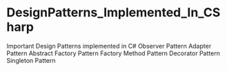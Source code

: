 # DesignPatterns_Implemented_In_CSharp
Important Design Patterns implemented in C#
Observer Pattern
Adapter Pattern
Abstract Factory Pattern
Factory Method Pattern
Decorator Pattern
Singleton Pattern

